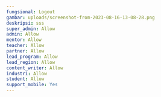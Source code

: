 ```yaml
---
fungsional: Logout
gambar: uploads/screenshot-from-2023-08-16-13-08-28.png
deskripsi: s﻿ss
super_admin: Allow
admin: Allow
mentor: Allow
teacher: Allow
partner: Allow
lead_program: Allow
lead_region: Allow
content_writer: Allow
industri: Allow
student: Allow
support_mobile: Yes
---
```


